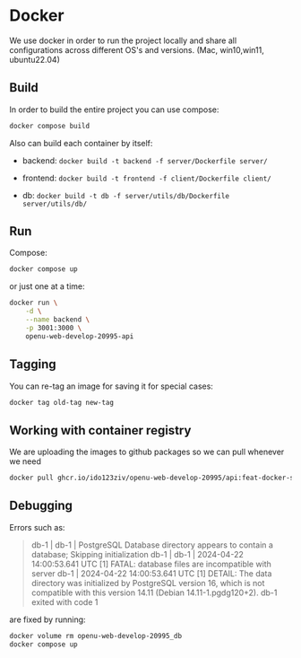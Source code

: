 # Docker
We use docker in order to run the project locally and share all configurations across different OS's and versions. (Mac, win10,win11, ubuntu22.04)

## Build
In order to build the entire project you can use compose:
```bash
docker compose build
```
Also can build each container by itself:

* backend: `docker build -t backend -f server/Dockerfile server/`

* frontend: `docker build -t frontend -f client/Dockerfile client/`

* db: `docker build -t db -f server/utils/db/Dockerfile server/utils/db/`

## Run
Compose:
```bash
docker compose up 
```
or just one at a time:
```bash
docker run \
    -d \
    --name backend \
    -p 3001:3000 \
    openu-web-develop-20995-api
```

## Tagging
You can re-tag an image for saving it for special cases:
```bash
docker tag old-tag new-tag
```

## Working with container registry
We are uploading the images to github packages so we can pull whenever we need
```bash
docker pull ghcr.io/ido123ziv/openu-web-develop-20995/api:feat-docker-seperation
```

## Debugging
Errors such as:
> db-1   |
db-1   | PostgreSQL Database directory appears to contain a database; Skipping initialization
db-1   |
db-1   | 2024-04-22 14:00:53.641 UTC [1] FATAL:  database files are incompatible with server
db-1   | 2024-04-22 14:00:53.641 UTC [1] DETAIL:  The data directory was initialized by PostgreSQL version 16, which is not compatible with this version 14.11 (Debian 14.11-1.pgdg120+2).
db-1 exited with code 1


are fixed by running:
```bash
docker volume rm openu-web-develop-20995_db
docker compose up
```
